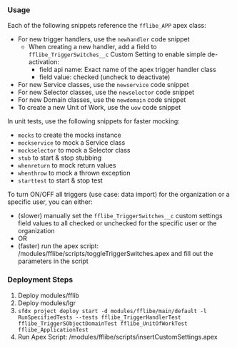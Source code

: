

### Usage

Each of the following snippets reference the `fflibe_APP` apex class:
- For new trigger handlers, use the `newhandler` code snippet
    - When creating a new handler, add a field to `fflibe_TriggerSwitches__c` Custom Setting to enable simple de-activation:
        - field api name: Exact name of the apex trigger handler class
        - field value: checked (uncheck to deactivate)
- For new Service classes, use the `newservice` code snippet
- For new Selector classes, use the `newselector` code snippet
- For new Domain classes, use the `newdomain` code snippet
- To create a new Unit of Work, use the `uow` code snippet

In unit tests, use the following snippets for faster mocking:
- `mocks` to create the mocks instance
- `mockservice` to mock a Service class
- `mockselector` to mock a Selector class
- `stub` to start & stop stubbing
- `whenreturn` to mock return values
- `whenthrow` to mock a thrown exception
- `starttest` to start & stop test

To turn ON/OFF all triggers (use case: data import) for the organization or a specific user, you can either:
-  (slower) manually set the `fflibe_TriggerSwitches__c` custom settings field values to all checked or unchecked for the specific user or the organization
- OR
- (faster) run the apex script: /modules/fflibe/scripts/toggleTriggerSwitches.apex and fill out the parameters in the script

### Deployment Steps
1. Deploy modules/fflib
2. Deploy modules/lgr
3. `sfdx project deploy start -d modules/fflibe/main/default -l RunSpecifiedTests --tests fflibe_TriggerHandlerTest fflibe_TriggerSObjectDomainTest fflibe_UnitOfWorkTest fflibe_ApplicationTest`
4. Run Apex Script: /modules/fflibe/scripts/insertCustomSettings.apex